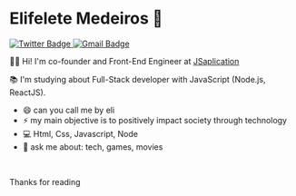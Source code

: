 # Elifelete Medeiros 👋

<a href="https://www.linkedin.com/in/elifelete-medeiros/" target="_blank">
  <img alt="Twitter Badge" src="https://img.shields.io/badge/-Elifelete%20Medeiros-blue?style=flat-square&logo=Linkedin&logoColor=white&link=https://www.linkedin.com/in/elifelete-medeiros/"/>
</a>

<a href="mailto:elifelete31@gmail.com">
  <img alt="Gmail Badge" src="https://img.shields.io/badge/-elifelete31@gmail.com-c14438?style=flat-square&logo=Gmail&logoColor=white&link=mailto:elifelete31@gmail.com"/>
</a>
<br>


🖖🏼  Hi! I'm co-founder and Front-End Engineer at [JSaplication](https://jsaplication.com.br/)

:books: I'm studying about Full-Stack developer with JavaScript (Node.js, ReactJS).

- 😄 can you call me by eli
- ⚡ my main objective is to positively impact society through technology
- :computer: Html, Css, Javascript, Node
- :speech_balloon: ask me about: tech, games, movies
<br>

Thanks for reading

